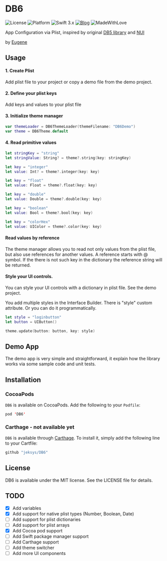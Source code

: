# DB6

![License](https://img.shields.io/badge/License-MIT-lightgrey.svg)
![Platform](https://img.shields.io/badge/Platforms-iOS-red.svg)
![Swift 3.x](https://img.shields.io/badge/Swift-3.x-blue.svg) 
[![Blog](https://img.shields.io/badge/Blog-jeksys.github.io-blue.svg)](https://jeksys.github.io/)
![MadeWithLove](https://img.shields.io/badge/Made%20with%20%E2%9D%A4-Canada-red.svg)

App Configuration via Plist, inspired by original [DB5 library](https://github.com/brentsimmons/DB5) and [NUI](https://github.com/tombenner/nui)

by [Eugene](https://jeksys.github.io/)

## Usage

#### 1. Create Plist
Add plist file to your project or copy a demo file from the demo project.

#### 2. Define your plist keys
Add keys and values to your plist file

#### 3. Initialize theme manager

```swift
var themeLoader = DB6ThemeLoader(themeFilename: "DB6Demo")
var theme = DB6Theme.default
```

#### 4. Read primitive values

```swift
let stringKey = "string"
let stringValue: String? = theme?.string(key: stringKey)

let key = "integer"
let value: Int? = theme?.integer(key: key)

let key = "float"
let value: Float = theme?.float(key: key)

let key = "double"
let value: Double = theme?.double(key: key)

let key = "boolean"
let value: Bool = theme?.bool(key: key)

let key = "colorHex"
let value: UIColor = theme?.color(key: key)
```

#### Read values by reference

The theme manager allows you to read not only values from the plist file, but also use references for another values. A reference starts with @ symbol. If the there is not such key in the dictionary the reference string will be returned. 


#### Style your UI controls. 

You can style your UI controls with a dictionary in plist file. See the demo project. 

You add multiple styles in the Interface Builder. There is "style" custom  attribute. 
Or you can do it programmatically. 


```swift
let style = "loginbutton"
let button = UIButton()

theme.update(button: button, key: style)
```


## Demo App
The demo app is very simple and straightforward, it explain how the library works via some sample code and unit tests.


## Installation

### CocoaPods

`DB6` is available on CocoaPods.
Add the following to your `Podfile`:

```swift
pod 'DB6'
```

### Carthage - not available yet
`DB6` is available through [Carthage](https://github.com/Carthage/Carthage). To install it, simply add the following line to your Cartfile:

```swift
github "jeksys/DB6"
```

## License

DB6 is available under the MIT license. See the LICENSE file for details.


## TODO 

- [x] Add variables
- [x] Add support for native plist types (Number, Boolean, Date)
- [ ] Add support for plist dictionaries
- [ ] Add support for plist arrays
- [x] Add Cocoa pod support
- [ ] Add Swift package manager support
- [ ] Add Carthage support
- [ ] Add theme switcher
- [ ] Add more UI components
